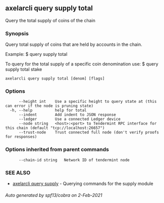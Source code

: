 ## axelarcli query supply total

Query the total supply of coins of the chain

### Synopsis

Query total supply of coins that are held by accounts in the chain.

Example:
$ <appcli> query supply total

To query for the total supply of a specific coin denomination use:
$ <appcli> query supply total stake

```
axelarcli query supply total [denom] [flags]
```

### Options

```
      --height int    Use a specific height to query state at (this can error if the node is pruning state)
  -h, --help          help for total
      --indent        Add indent to JSON response
      --ledger        Use a connected Ledger device
      --node string   <host>:<port> to Tendermint RPC interface for this chain (default "tcp://localhost:26657")
      --trust-node    Trust connected full node (don't verify proofs for responses)
```

### Options inherited from parent commands

```
      --chain-id string   Network ID of tendermint node
```

### SEE ALSO

* [axelarcli query supply](axelarcli_query_supply.md)     - Querying commands for the supply module

###### Auto generated by spf13/cobra on 2-Feb-2021
